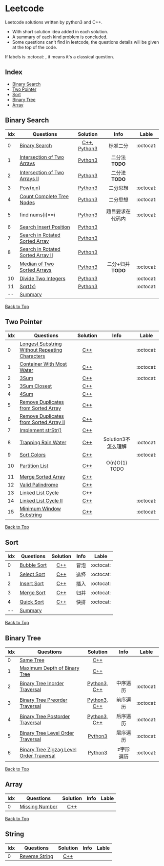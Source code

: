 # Leetcode

Leetcode solutions written by python3 and C++. 
- With short solution idea added in each solution. 
- A summary of each kind problem is concluded.
- Some questions can't find in leetcode, the questions details will be given at the top of the code.

If labels is :octocat: , it means it's a classical question.

## Index

- [Binary Search](#Binary-Search)
- [Two Pointer](#Two-Pointer)
- [Sort](#Sort)  
- [Binary Tree](#Binary-Tree)
- [Array](#Array)



## Binary Search

|Idx|Questions|Solution|Info|Lable|
|---|--------|:-------:|:--------:|:-----:|
|0|[Binary Search](https://leetcode.com/problems/binary-search/)| [C++](C++/BinarySearch/binarySearch.cpp), [Python3](Python3/BinarySearch/binarySearch.py)|标准二分|:octocat:|
|1|[Intersection of Two Arrays](https://leetcode.com/problems/intersection-of-two-arrays/)| [Python3](Python3/BinarySearch/intersection.py)|二分法**TODO**||
|2|[Intersection of Two Arrays II](https://leetcode.com/problems/intersection-of-two-arrays-ii/)| [Python3](Python3/BinarySearch/intersection2.py)|二分法**TODO**||
|3|[Pow(x,n)](https://leetcode.com/problems/powx-n/)| [Python3](Python3/BinarySearch/myPow.py)|二分思想|:octocat:|
|4|[Count Complete Tree Nodes](https://leetcode.com/problems/count-complete-tree-nodes/)| [Python3](Python3/BinarySearch/countNodes.py)|二分思想|:octocat:|
|5|find nums[i]==i|[Python3](Python3/BinarySearch/search.py)|题目要求在代码内|:octocat:|
|6|[Search Insert Position](https://leetcode.com/problems/search-insert-position/)| [Python3](Python3/BinarySearch/searchInsert.py)|||
|7|[Search in Rotated Sorted Array](https://leetcode.com/problems/search-in-rotated-sorted-array/)| [Python3](Python3/BinarySearch/searchRotated.py)|||
|8|[Search in Rotated Sorted Array II](https://leetcode.com/problems/search-in-rotated-sorted-array-ii/)| [Python3](Python3/BinarySearch/searchRotatedII.py)|||
|9|[Median of Two Sorted Arrays](https://leetcode.com/problems/median-of-two-sorted-arrays/)| [Python3](Python3/BinarySearch/findMedianSortArrays.py)|二分+归并**TODO**|:octocat:|
|10|[Divide Two Integers](https://leetcode.com/problems/divide-two-integers/)| [Python3](Python3/BinarySearch/divide.py)||:octocat:|
|11|[Sqrt(x)](https://leetcode.com/problems/sqrtx/)| [Python3](Python3/BinarySearch/mySqrt.py)||:octocat:|
|--|[Summary](Python3/BinarySearch/Summary-BinarySearch.md)|||   

[Back to Top](#index)

## Two Pointer

|Idx|Questions|Solution|Info|Lable|
|---|--------|:-------:|:--------:|:-----:|
|0|[Longest Substring Without Repeating Characters](https://leetcode.com/problems/longest-substring-without-repeating-characters/)| [C++](C++/TwoPointer/lengthOfLongestSubstring.cpp)||:octocat:|
|1|[Container With Most Water](https://leetcode.com/problems/container-with-most-water/)| [C++](C++/TwoPointer/maxArea.cpp)||:octocat:|
|2|[3Sum](https://leetcode.com/problems/3sum)| [C++](C++/TwoPointer/threeSum.cpp)||:octocat:|
|3|[3Sum Closest](https://leetcode.com/problems/3sum-closest/)| [C++](C++/TwoPointer/threeSumClosest.cpp)|||
|4|[4Sum](https://leetcode.com/problems/4sum/)| [C++](C++/TwoPointer/fourSum.cpp)|||
|5|[Remove Duplicates from Sorted Array](https://leetcode.com/problems/remove-duplicates-from-sorted-array/)| [C++](C++/TwoPointer/removeDuplicates.cpp)|||
|6|[Remove Duplicates from Sorted Array II](https://leetcode.com/problems/remove-duplicates-from-sorted-array-ii/)| [C++](C++/TwoPointer/removeDuplicatesII.cpp)|||
|7|[Implement strStr()](https://leetcode.com/problems/implement-strstr/)| [C++](C++/TwoPointer/strStr.cpp)|||
|8|[Trapping Rain Water](https://leetcode.com/problems/trapping-rain-water/)| [C++](C++/TwoPointer/trap.cpp)|Solution3不怎么理解|:octocat:|
|9|[Sort Colors](https://leetcode.com/problems/sort-colors/) | [C++](C++/TwoPointer/sortColors.cpp)||:octocat:|
|10|[Partition List](https://leetcode.com/problems/partition-list/)| [C++](C++/TwoPointer/partition.cpp)|O(n)O(1) TODO||
|11|[Merge Sorted Array](https://leetcode.com/problems/merge-sorted-array/)| [C++](C++/TwoPointer/merge.cpp)|||
|12|[Valid Palindrome](https://leetcode.com/problems/valid-palindrome/)| [C++](C++/TwoPointer/isPalindrome.cpp)|||
|13|[Linked List Cycle](https://leetcode.com/problems/linked-list-cycle/submissions/)| [C++](C++/TwoPointer/hasCycle.cpp)|||
|14|[Linked List Cycle II](https://leetcode.com/problems/linked-list-cycle-ii/)| [C++](C++/TwoPointer/detectCycle.cpp)||:octocat:|
|15|[Minimum Window Substring](https://leetcode.com/problems/minimum-window-substring/)| [C++](C++/TwoPointer/minWindow.cpp)||:octocat:|   

[Back to Top](#index)

## Sort

|Idx|Questions|Solution|Info|Lable|
|---|--------|:-------:|:--------:|:-----:|
|0|[Bubble Sort](https://www.lintcode.com/problem/sort-integers/description)| [C++](C++/Sort/Bubble.cpp)|冒泡|:octocat:|
|1|[Select Sort](https://www.lintcode.com/problem/sort-integers/description)| [C++](C++/Sort/Select.cpp)|选择|:octocat:|
|2|[Insert Sort](https://www.lintcode.com/problem/sort-integers/description)| [C++](C++/Sort/Insert.cpp)|插入|:octocat:|
|3|[Merge Sort](https://www.lintcode.com/problem/sort-integers/description)| [C++](C++/Sort/Merge.cpp)|归并|:octocat:|
|4|[Quick Sort](https://www.lintcode.com/problem/sort-integers/description)| [C++](C++/Sort/Quick.cpp)|快排|:octocat:|
|--|[Summary](https://suyuanliu.github.io/2018/09/20/Alg-Sort/)|||

[Back to Top](#index)

## Binary Tree

|Idx|Questions|Solution|Info|Lable|
|---|--------|:-------:|:--------:|:-----:|
|0|[Same Tree](https://leetcode.com/problems/same-tree/submissions/)| [C++](C++/BinaryTree/isSameTree.cpp)|||
|1|[Maximum Depth of Binary Tree](https://leetcode.com/problems/maximum-depth-of-binary-tree/)| [C++](C++/BinaryTree/maxDepth.cpp)|||
|2|[Binary Tree Inorder Traversal](https://leetcode.com/problems/binary-tree-inorder-traversal/)| [Python3](Python3/BinaryTree/inorderTraversal.py), [C++](C++/BinaryTree/inorderTraversal.cpp)|中序遍历|:octocat:|
|3|[Binary Tree Preorder Traversal](https://leetcode.com/problems/binary-tree-preorder-traversal/)| [Python3](Python3/BinaryTree/preorderTraversal.py), [C++](C++/BinaryTree/preorderTraversal.cpp)|前序遍历|:octocat:|
|4|[Binary Tree Postorder Traversal](https://leetcode.com/problems/binary-tree-postorder-traversal/)| [Python3](Python3/BinaryTree/postorderTraversal.py), [C++](C++/BinaryTree/postorderTraversal.cpp)|后序遍历|:octocat:|
|5|[Binary Tree Level Order Traversal](https://leetcode.com/problems/binary-tree-level-order-traversal/)| [Python3](Python3/BinaryTree/levelOrder.py)|层序遍历|:octocat:|
|6|[Binary Tree Zigzag Level Order Traversal](https://leetcode.com/problems/binary-tree-zigzag-level-order-traversal/)| [Python3](Python3/BinaryTree/zigzagLevelOrder.py)|z字形遍历|:octocat:|

[Back to Top](#index)

## Array

|Idx|Questions|Solution|Info|Lable|
|---|--------|:-------:|:--------:|:-----:|
|0|[Missing Number](https://leetcode.com/problems/missing-number/)| [C++](C++/Array/missingNumber.cpp)|||

[Back to Top](#index)


## String
 
|Idx|Questions|Solution|Info|Lable|
|---|--------|:-------:|:--------:|:-----:|
|0|[Reverse String](https://leetcode.com/problems/reverse-string/)| [C++](C++/String/reverseString.cpp)|||